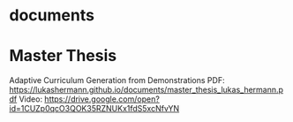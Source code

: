 # documents

# Master Thesis
Adaptive Curriculum Generation from Demonstrations
PDF: https://lukashermann.github.io/documents/master_thesis_lukas_hermann.pdf
Video: https://drive.google.com/open?id=1CUZp0qcO3QOK35RZNUKx1fdS5xcNfvYN
